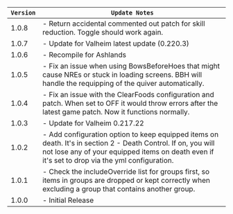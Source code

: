 | `Version` | `Update Notes`                                                                                                                                                                                                  |
|-----------|-----------------------------------------------------------------------------------------------------------------------------------------------------------------------------------------------------------------|
| 1.0.8     | - Return accidental commented out patch for skill reduction. Toggle should work again.                                                                                                                          |
| 1.0.7     | - Update for Valheim latest update (0.220.3)                                                                                                                                                                    |
| 1.0.6     | - Recompile for Ashlands                                                                                                                                                                                        |
| 1.0.5     | - Fix an issue when using BowsBeforeHoes that might cause NREs or stuck in loading screens. BBH will handle the requipping of the quiver automatically.                                                         |
| 1.0.4     | - Fix an issue with the ClearFoods configuration and patch. When set to OFF it would throw errors after the latest game patch. Now it functions normally.                                                       |
| 1.0.3     | - Update for Valheim 0.217.22                                                                                                                                                                                   |
| 1.0.2     | - Add configuration option to keep equipped items on death. It's in section 2 - Death Control. If on, you will not lose any of your equipped items on death even if it's set to drop via the yml configuration. |
| 1.0.1     | - Check the includeOverride list for groups first, so items in groups are dropped or kept correctly when excluding a group that contains another group.                                                         |
| 1.0.0     | - Initial Release                                                                                                                                                                                               |